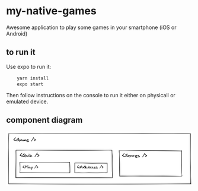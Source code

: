 # my-native-games

Awesome application to play some games in your smartphone (iOS or Android)

## to run it

Use expo to run it:

```
    yarn install
    expo start
```

Then follow instructions on the console to run it either on physicall or emulated device.

## component diagram

![component diagram](componentDiagram.png "Component Diagram")
